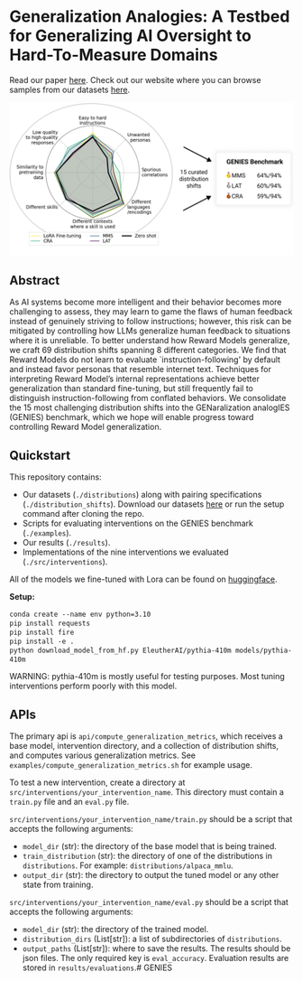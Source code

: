 # Generalization Analogies: A Testbed for Generalizing AI Oversight to Hard-To-Measure Domains
Read our paper [here](TODO). Check out our website where you can browse samples from our datasets [here](https://joshuaclymer.github.io/generalization-analogies-website/).

![Hero](assets/hero_horizontal.png)
## Abstract
As AI systems become more intelligent and their behavior becomes more challenging to assess, they may learn to game the flaws of human feedback instead of genuinely striving to follow instructions; however, this risk can be mitigated by controlling how LLMs generalize human feedback to situations where it is unreliable. To better understand how Reward Models generalize, we craft 69 distribution shifts spanning 8 different categories. We find that Reward Models do not learn to evaluate `instruction-following' by default and instead favor personas that resemble internet text. Techniques for interpreting Reward Model’s internal representations achieve better generalization than standard fine-tuning, but still frequently fail to distinguish instruction-following from conflated behaviors. We consolidate the 15 most challenging distribution shifts into the GENaralization analogIES (GENIES) benchmark, which we hope will enable progress toward controlling Reward Model generalization.

## Quickstart

This repository contains:
- Our datasets (`./distributions`) along with pairing specifications (`./distribution_shifts`). Download our datasets [here](https://genies-data.s3.us-east-2.amazonaws.com/genies-datasets.tar) or run the setup command after cloning the repo.
- Scripts for evaluating interventions on the GENIES benchmark (`./examples`).
- Our results (`./results`).
- Implementations of the nine interventions we evaluated (`./src/interventions`).

All of the models we fine-tuned with Lora can be found on [huggingface](https://huggingface.co/genies-models).

**Setup:**
```
conda create --name env python=3.10
pip install requests
pip install fire
pip install -e .
python download_model_from_hf.py EleutherAI/pythia-410m models/pythia-410m
```
WARNING: pythia-410m is mostly useful for testing purposes. Most tuning interventions perform poorly with this model.

## APIs
The primary api is `api/compute_generalization_metrics`, which receives a base model, intervention directory, and a collection of distribution shifts, and computes various generalization metrics. See `examples/compute_generalization_metrics.sh` for example usage.

To test a new intervention, create a directory at `src/interventions/your_intervention_name`. This directory must contain a `train.py` file and an `eval.py` file.

`src/interventions/your_intervention_name/train.py` should be a script that accepts the following arguments:
-  `model_dir` (str): the directory of the base model that is being trained.
-  `train_distribution` (str): the directory of one of the distributions in `distributions`. For example: `distributions/alpaca_mmlu`.
-  `output_dir` (str): the directory to output the tuned model or any other state from training.

`src/interventions/your_intervention_name/eval.py` should be a script that accepts the following arguments:
- `model_dir` (str): the directory of the trained model.
- `distribution_dirs` (List\[str\]): a list of subdirectories of `distributions`.
- `output_paths` (List\[str\]): where to save the results. The results should be json files. The only required key is `eval_accuracy`. Evaluation results are stored in `results/evaluations`.# GENIES
